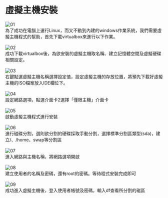 # 虛擬主機安裝
![01](pic1/01.PNG)<br/>
為了成功在電腦上運行Linux，而又不動到內建的windows作業系統，我們需要虛擬主機程式的幫助，首先下載virtualbox來進行以下作業。<br/>
<br/>
![02](pic1/02.PNG)<br/>
成功下載virtualbox後，為欲安裝的虛擬主機取名稱、建立記憶體空間及虛擬硬碟相關設定。<br/>
<br/>
![03](pic1/03.PNG)<br/>
右鍵點選虛擬主機名稱選擇設定值，設定虛擬主機的存放位置，將預先下載好虛擬主機的ISO檔案放入IDE欄位下。<br/>
<br/>
![04](pic1/04.PNG)<br/>
設定網路選項，點選介面卡2選擇「僅限主機」介面卡<br/>
<br/>
![05](pic1/05.PNG)<br/>
啟動虛擬主機程式進行安裝<br/>
<br/>
![06](pic1/06.PNG)<br/>
進行磁碟分割，選則欲分割的硬碟採取手動分割，選擇標準分割區類型(sda)，建立/、/home、swap等分割區<br/>
<br/>
![07](pic1/07.PNG)<br/>
進入網路與主機名稱，將網路選項開啟<br/>
<br/>
![08](pic1/08.PNG)<br/>
建立使用者的名稱及密碼，還有root的密碼。等待程式安裝完成即可<br/>
<br/>
![09](pic1/09.PNG)<br/>
成功進入虛擬主機後，登入使用者帳號及密碼，輸入df查看所分割的磁區
